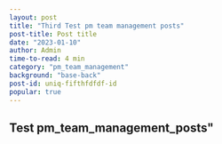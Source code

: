```yaml
---
layout: post
title: "Third Test pm team management posts"
post-title: Post title
date: "2023-01-10"
author: Admin
time-to-read: 4 min
category: "pm_team_management"
background: "base-back"
post-id: uniq-fifthfdfdf-id
popular: true
---
```


## Test pm_team_management_posts"